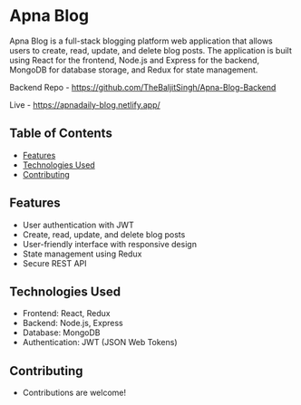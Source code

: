 # Apna Blog

Apna Blog is a full-stack blogging platform web application that allows users to create, read, update, and delete blog posts. The application is built using React for the frontend, Node.js and Express for the backend, MongoDB for database storage, and Redux for state management.

Backend Repo - https://github.com/TheBaljitSingh/Apna-Blog-Backend

Live - https://apnadaily-blog.netlify.app/

## Table of Contents

- [Features](#features)
- [Technologies Used](#technologies-used)
- [Contributing](#Contributing)

## Features

- User authentication with JWT
- Create, read, update, and delete blog posts
- User-friendly interface with responsive design
- State management using Redux
- Secure REST API

## Technologies Used

- Frontend: React, Redux
- Backend: Node.js, Express
- Database: MongoDB
- Authentication: JWT (JSON Web Tokens)

## Contributing

- Contributions are welcome!
